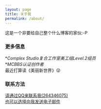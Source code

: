 ```yaml
---
layout: page
title: 关于我
permalink: /about/
---
```


这是一个非要给自己整个什么博客的家伙:-P

### 更多信息

**Complex Studio复合工作室美工组Level.2组员*  
**MCBBS认证创作者*  
最近打算读《美丽新世界》😜

### 联系方法

[请通过QQ来联系我(264346075)](https://qm.qq.com/cgi-bin/qm/qr?k=_-Q7mXHU25Eg222BfBzf6TB9uFWvtaq5&noverify=0)  
[也可以选择向我发送电子邮件](mailto:eeearl@qq.com)
